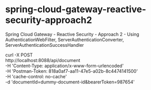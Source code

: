 # spring-cloud-gateway-reactive-security-approach2
Spring Cloud Gateway - Reactive Security - Approach 2 - Using AuthenticationWebFilter, ServerAuthenticationConverter, ServerAuthenticationSuccessHandler

curl -X POST \
  http://localhost:8088/api/document \
  -H 'Content-Type: application/x-www-form-urlencoded' \
  -H 'Postman-Token: 818a0af7-aa11-47e5-a02b-8c4474141500' \
  -H 'cache-control: no-cache' \
  -d 'documentId=dummy-document-id&bearerToken=987654'
